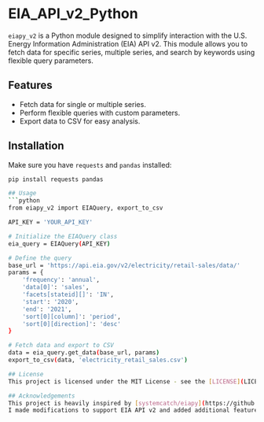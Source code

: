# EIA_API_v2_Python
`eiapy_v2` is a Python module designed to simplify interaction with the U.S. Energy Information Administration (EIA) API v2. 
This module allows you to fetch data for specific series, multiple series, and search by keywords using flexible query parameters.

## Features
- Fetch data for single or multiple series.
- Perform flexible queries with custom parameters.
- Export data to CSV for easy analysis.
## Installation
Make sure you have `requests` and `pandas` installed:
```bash
pip install requests pandas

## Usage
```python
from eiapy_v2 import EIAQuery, export_to_csv

API_KEY = 'YOUR_API_KEY'

# Initialize the EIAQuery class
eia_query = EIAQuery(API_KEY)

# Define the query
base_url = 'https://api.eia.gov/v2/electricity/retail-sales/data/'
params = {
    'frequency': 'annual',
    'data[0]': 'sales',
    'facets[stateid][]': 'IN',
    'start': '2020',
    'end': '2021',
    'sort[0][column]': 'period',
    'sort[0][direction]': 'desc'
}

# Fetch data and export to CSV
data = eia_query.get_data(base_url, params)
export_to_csv(data, 'electricity_retail_sales.csv')

## License
This project is licensed under the MIT License - see the [LICENSE](LICENSE) file for details.

## Acknowledgements
This project is heavily inspired by [systemcatch/eiapy](https://github.com/systemcatch/eiapy) and uses parts of the original code under the MIT License.
I made modifications to support EIA API v2 and added additional features like flexible query parameters and CSV export.


